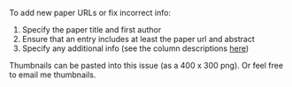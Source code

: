To add new paper URLs or fix incorrect info:

1. Specify the paper title and first author
2. Ensure that an entry includes at least the paper url and abstract
3. Specify any additional info (see the column descriptions [here](https://docs.google.com/spreadsheets/d/1RPBb5kYPAJPfbxrYALC27LND_zQ4E7N1byU0n7GZ2dw/edit?usp=sharing))

Thumbnails can be pasted into this issue (as a 400 x 300 png). Or feel free to email me thumbnails.